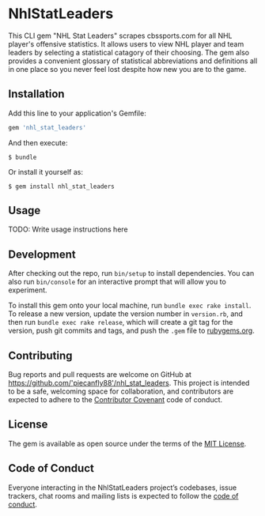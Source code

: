 # NhlStatLeaders

This CLI gem "NHL Stat Leaders" scrapes cbssports.com for all NHL player's offensive statistics.  It allows users to view NHL player and team leaders by selecting a statistical catagory of their choosing.  The gem also provides a convenient glossary of statistical abbreviations and definitions all in one place so you never feel lost despite how new you are to the game.  

## Installation

Add this line to your application's Gemfile:

```ruby
gem 'nhl_stat_leaders'
```

And then execute:

    $ bundle

Or install it yourself as:

    $ gem install nhl_stat_leaders

## Usage

TODO: Write usage instructions here

## Development

After checking out the repo, run `bin/setup` to install dependencies. You can also run `bin/console` for an interactive prompt that will allow you to experiment.

To install this gem onto your local machine, run `bundle exec rake install`. To release a new version, update the version number in `version.rb`, and then run `bundle exec rake release`, which will create a git tag for the version, push git commits and tags, and push the `.gem` file to [rubygems.org](https://rubygems.org).

## Contributing

Bug reports and pull requests are welcome on GitHub at https://github.com/'piecanfly88'/nhl_stat_leaders. This project is intended to be a safe, welcoming space for collaboration, and contributors are expected to adhere to the [Contributor Covenant](http://contributor-covenant.org) code of conduct.

## License

The gem is available as open source under the terms of the [MIT License](https://opensource.org/licenses/MIT).

## Code of Conduct

Everyone interacting in the NhlStatLeaders project’s codebases, issue trackers, chat rooms and mailing lists is expected to follow the [code of conduct](https://github.com/'piecanfly88'/nhl_stat_leaders/blob/master/CODE_OF_CONDUCT.md).
